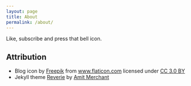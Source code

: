 ```yaml
---
layout: page
title: About
permalink: /about/
---
```


Like, subscribe and press that bell icon.


## Attribution

  - Blog icon by [Freepik](https://www.freepik.com/) from www.flaticon.com
    licensed under [CC 3.0 BY](http://creativecommons.org/licenses/by/3.0/)
  - Jekyll theme [Reverie](https://github.com/amitmerchant1990/reverie) by [Amit
    Merchant](https://www.amitmerchant.com)
